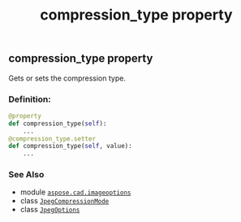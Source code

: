 ﻿---
title: compression_type property
second_title: Aspose.CAD for Python via .NET API References
description: 
type: docs
weight: 60
url: /python-net/aspose.cad.imageoptions/jpegoptions/compression_type/
is_root: false
---

## compression_type property


Gets or sets the compression type.
### Definition:
```python
@property
def compression_type(self):
    ...
@compression_type.setter
def compression_type(self, value):
    ...
```

### See Also
* module [`aspose.cad.imageoptions`](../../)
* class [`JpegCompressionMode`](/cad/python-net/aspose.cad.fileformats.jpeg/jpegcompressionmode)
* class [`JpegOptions`](/cad/python-net/aspose.cad.imageoptions/jpegoptions)
